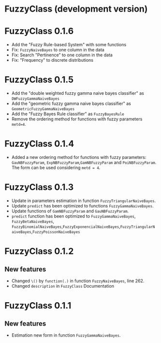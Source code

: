 # FuzzyClass (development version)

# FuzzyClass 0.1.6

- Add the "Fuzzy Rule-based System" with some functions
- Fix: `FuzzyNaiveBayes` to one column in the data
- Fix: Search "Pertinence" to one column in the data
- Fix: "Frequency" to discrete distributions


# FuzzyClass 0.1.5

- Add the "double weighted fuzzy gamma naive bayes classifier" as `DWFuzzyGammaNaiveBayes`
- Add the "geometric fuzzy gamma naive bayes classifier" as `GeometricFuzzyGammaNaiveBayes`
- Add the "Fuzzy Bayes Rule classifier" as `FuzzyBayesRule`
- Remove the ordering method for functions with fuzzy parameters `metd=4`.

# FuzzyClass 0.1.4

- Added a new ordering method for functions with fuzzy parameters: `GauNBFuzzyParam`, `ExpNBFuzzyParam`,`GamNBFuzzyParam` and `PoiNBFuzzyParam`. The form can be used considering `metd = 4`.

# FuzzyClass 0.1.3

- Update in parameters estimation in function `FuzzyTriangularNaiveBayes`.
- Update `predict` has been optimized to functions `FuzzyGammaNaiveBayes`.
- Update functions of `GamNBFuzzyParam` and `GauNBFuzzyParam`.
- `predict` function has been optimized to `FuzzyGammaNaiveBayes`, `FuzzyBetaNaiveBayes`, `FuzzyBinomialNaiveBayes`,`FuzzyExponencialNaiveBayes`,`FuzzyTriangularNaiveBayes`,`FuzzyPoissonNaiveBayes`

# FuzzyClass 0.1.2

## New features

- Changed `\()` by `function(.)` in function `FuzzyNaiveBayes`, line 262.
- Changed `description` in `FuzzyClass` Documentation



# FuzzyClass 0.1.1

## New features

- Estimation new form in function `FuzzyGammaNaiveBayes`.

